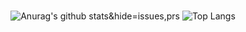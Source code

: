
<div align="center">

#
![Anurag's github stats](https://github-readme-stats.vercel.app/api?username=seoyeonne&show_icons=true&theme=graywhite)&hide=issues,prs
![Top Langs](https://github-readme-stats.vercel.app/api/top-langs/?username=seoyeonne&layout=compact&theme=graywhite)

</div>
